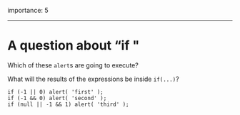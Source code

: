importance: 5

---

# A question about “if "

Which of these `alert`s are going to execute?

What will the results of the expressions be inside `if(...)`?

    if (-1 || 0) alert( 'first' );
    if (-1 && 0) alert( 'second' );
    if (null || -1 && 1) alert( 'third' );
